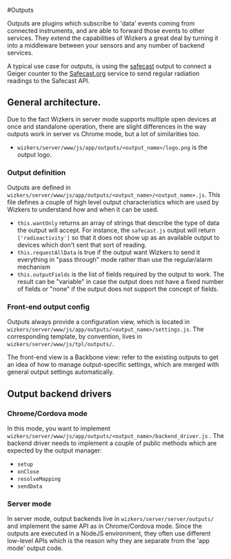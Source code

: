#Outputs

Outputs are plugins which subscribe to 'data' events coming from connected instruments, and are able to forward those events to other services. They extend the capabilities of Wizkers a great deal by turning it into a middleware between your sensors and any number of backend services.

A typical use case for outputs, is using the [safecast](../out/safecast.md) output to connect a Geiger counter to the [Safecast.org](http://safecast.org/) service to send regular radiation readings to the Safecast API.

## General architecture.

Due to the fact Wizkers in server mode supports multiple open devices at once and standalone operation, there are slight differences in the way outputs work in server vs Chrome mode, but a lot of similarities too.

* `wizkers/server/www/js/app/outputs/<output_name>/logo.png` is the output logo.

### Output definition

Outputs are defined in `wizkers/server/www/js/app/outputs/<output_name>/<output_name>.js`. This file defines a couple of high level output characteristics which are used by Wizkers to understand how and when it can be used.

* `this.wantOnly` returns an array of strings that describe the type of data the output will accept. For instance, the `safecast.js` output will return `['radioactivity']` so that it does not show up as an available output to devices which don't sent that sort of reading.
* `this.requestAllData` is true if the output want Wizkers to send it everything in "pass through" mode rather than use the regular/alarm mechanism
* `this.outputFields` is the list of fields required by the output to work. The result can be "variable" in case the output does not have a fixed number of fields or "none" if the output does not support the concept of fields.

### Front-end output config

Outputs always provide a configuration view, which is located in `wizkers/server/www/js/app/outputs/<output_name>/settings.js`. The corresponding template, by convention, lives in `wizkers/server/www/js/tpl/outputs/`.

The front-end view is a Backbone view: refer to the existing outputs to get an idea of how to manage output-specific settings, which are merged with general output settings automatically.

## Output backend drivers


### Chrome/Cordova mode

In this mode, you want to implement `wizkers/server/www/js/app/outputs/<output_name>/backend_driver.js` . The backend driver needs to implement a couple of public methods which are expected by the output manager:

* `setup`
* `onClose`
* `resolveMapping`
* `sendData`


### Server mode

In server mode, output backends live in `wizkers/server/server/outputs/` and implement the same API as in Chrome/Cordova mode. Since the outputs are executed in a NodeJS environment, they often use different low-level APIs which is the reason why they are separate from the 'app mode' output code.

